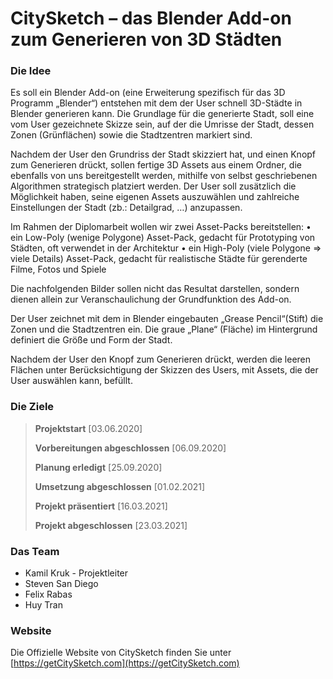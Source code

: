 # CitySketch – das Blender Add-on zum Generieren von 3D Städten



### Die Idee

Es soll ein Blender Add-on (eine Erweiterung spezifisch für das 3D Programm „Blender“) entstehen mit dem der User schnell 3D-Städte in Blender generieren kann. Die Grundlage für die generierte Stadt, soll eine vom User gezeichnete Skizze sein, auf der die Umrisse der Stadt, dessen Zonen (Grünflächen) sowie die Stadtzentren markiert sind.

Nachdem der User den Grundriss der Stadt skizziert hat, und einen Knopf zum Generieren drückt, sollen fertige 3D Assets aus einem Ordner, die ebenfalls von uns bereitgestellt werden, mithilfe von selbst geschriebenen Algorithmen strategisch platziert werden. Der User soll zusätzlich die Möglichkeit haben, seine eigenen Assets auszuwählen und zahlreiche Einstellungen der Stadt (zb.: Detailgrad, …) anzupassen.

Im Rahmen der Diplomarbeit wollen wir zwei Asset-Packs bereitstellen:
•	ein Low-Poly (wenige Polygone) Asset-Pack, gedacht für Prototyping von Städten, oft verwendet in der Architektur
•	ein High-Poly (viele Polygone => viele Details) Asset-Pack, gedacht für realistische Städte für gerenderte Filme, Fotos und Spiele

Die nachfolgenden Bilder sollen nicht das Resultat darstellen, sondern dienen allein zur Veranschaulichung der Grundfunktion des Add-on.


Der User zeichnet mit dem in Blender eingebauten „Grease Pencil“(Stift) die Zonen und die Stadtzentren ein. Die graue „Plane“ (Fläche) im Hintergrund definiert die Größe und Form der Stadt.

Nachdem der User den Knopf zum Generieren drückt, werden die leeren Flächen unter Berücksichtigung der Skizzen des Users, mit Assets, die der User auswählen kann, befüllt.

### Die Ziele 
> __Projektstart__ [03.06.2020]
>
> __Vorbereitungen abgeschlossen__ [06.09.2020]
>
> __Planung erledigt__ [25.09.2020]
>
> __Umsetzung abgeschlossen__ [01.02.2021]
>
> __Projekt präsentiert__ [16.03.2021]
>
> __Projekt abgeschlossen__ [23.03.2021]

### Das Team

- Kamil Kruk - Projektleiter
- Steven San Diego
- Felix Rabas
- Huy Tran

### Website
Die Offizielle Website von CitySketch finden Sie unter [https://getCitySketch.com](https://getCitySketch.com)
